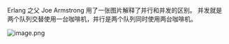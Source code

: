 
Erlang 之父 Joe Armstrong 用了一张图片解释了并行和并发的区别。 并发就是两个队列交替使用一台咖啡机，并行是两个队列同时使用两台咖啡机。

![image.png](https://image-bed-erato.oss-cn-beijing.aliyuncs.com/obsdian/20230707015809.png)
